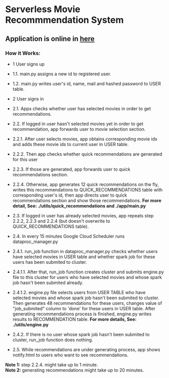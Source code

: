 # Serverless Movie Recommmendation System
## Application is online in [here](http://sparkrecommendationengine.appspot.com/)
### How it Works:
* 1 User signs up
* 1.1. main.py assigns a new id to registered user. 
* 1.2. main.py writes user's id, name, mail and hashed password to USER table.

* 2 User signs in
* 2.1. Apps checks whether user has selected movies in order to get recommendations.

* 2.2. If logged in user hasn't selected movies yet in order to get recommendation, app forwards user to movie selection section.
* 2.2.1. After user selects movies, app obtains corresponding movie ids and adds these movie ids to current user in USER table.
* 2.2.2. Then app checks whether quick recommendations are generated for this user
* 2.2.3. If those are generated, app forwards user to quick recommendations section.
* 2.2.4. Otherwise, app generates 12 quick recommendations on the fly, writes this recommendations to QUICK_RECOMMENDATIONS table with corresponding user's id,  then app directs user to quick recommendations section and show those recommendations. __For more detail, See: ./utils/quick_recommendations and ./app/main.py__
 
* 2.3. If logged in user has already selected movies, app repeats step 2.2.2, 2.2.3 and 2.2.4 (but doesn't overwrite to QUICK_RECOMMENDATIONS table).

* 2.4. In every 15 minutes Google Cloud Scheduler runs dataproc_manager.py 
* 2.4.1. run_job function in dataproc_manager.py checks whether users have selected movies in USER table and whether spark job for these users has been submited to cluster. 
* 2.4.1.1. After that, run_job function creates cluster and submits engine.py file to this cluster for users who have selected movies and whose spark job hasn't been submited already.    
* 2.4.1.2. engine.py file selects users from USER TABLE who have selected movies and whose spark job hasn't been submited to cluster. Then generates 48 recommendations for these users, changes value of "job_submited" column to 'done' for these users in USER table. After generating recommendations process is finished, engine.py writes results to RECOMMENDATION table. __For more details, See: ./utils/engine.py__   
* 2.4.2. If there is no user whose spark job hasn't been submited to cluster, run_job function does nothing.

* 2.5. While recommendations are under generating process, app shows notify.html to users who want to see recommendations.

**Note 1:** step 2.2.4. might take up to 1 minute.<br/>
**Note 2:** generating recommendations might take up to 20 minutes. 
